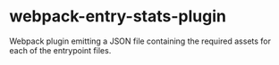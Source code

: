 # webpack-entry-stats-plugin
Webpack plugin emitting a JSON file containing the required assets for each of the entrypoint files.
